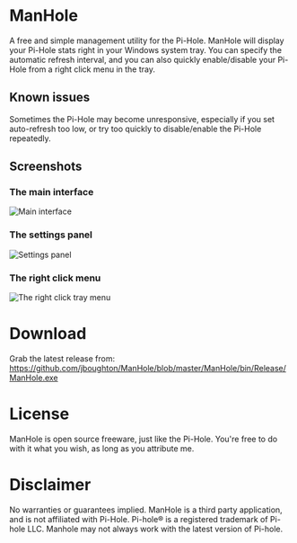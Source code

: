 # ManHole
A free and simple management utility for the Pi-Hole. ManHole will display your Pi-Hole stats right in your Windows system tray. You can specify the automatic refresh interval, and you can also quickly enable/disable your Pi-Hole from a right click menu in the tray.

## Known issues
Sometimes the Pi-Hole may become unresponsive, especially if you set auto-refresh too low, or try too quickly to disable/enable the Pi-Hole repeatedly.

## Screenshots

### The main interface
![Main interface](https://i.imgur.com/t7q4SyZ.png)

### The settings panel
![Settings panel](https://i.imgur.com/FLw1f5G.png)

### The right click menu
![The right click tray menu](https://i.imgur.com/Mqu6TZh.png)

# Download
Grab the latest release from: https://github.com/jboughton/ManHole/blob/master/ManHole/bin/Release/ManHole.exe

# License
ManHole is open source freeware, just like the Pi-Hole. You're free to do with it what you wish, as long as you attribute me. 

# Disclaimer
No warranties or guarantees implied. ManHole is a third party application, and is not affiliated with Pi-Hole. Pi-hole® is a registered trademark of Pi-hole LLC. Manhole may not always work with the latest version of Pi-hole.
